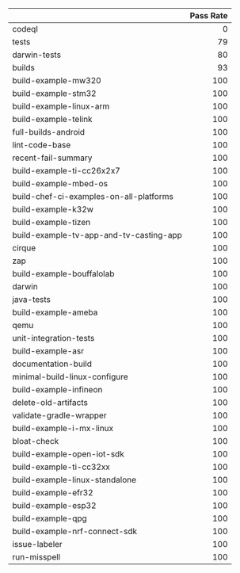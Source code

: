 |                                         |   Pass Rate |
|:----------------------------------------|------------:|
| codeql                                  |           0 |
| tests                                   |          79 |
| darwin-tests                            |          80 |
| builds                                  |          93 |
| build-example-mw320                     |         100 |
| build-example-stm32                     |         100 |
| build-example-linux-arm                 |         100 |
| build-example-telink                    |         100 |
| full-builds-android                     |         100 |
| lint-code-base                          |         100 |
| recent-fail-summary                     |         100 |
| build-example-ti-cc26x2x7               |         100 |
| build-example-mbed-os                   |         100 |
| build-chef-ci-examples-on-all-platforms |         100 |
| build-example-k32w                      |         100 |
| build-example-tizen                     |         100 |
| build-example-tv-app-and-tv-casting-app |         100 |
| cirque                                  |         100 |
| zap                                     |         100 |
| build-example-bouffalolab               |         100 |
| darwin                                  |         100 |
| java-tests                              |         100 |
| build-example-ameba                     |         100 |
| qemu                                    |         100 |
| unit-integration-tests                  |         100 |
| build-example-asr                       |         100 |
| documentation-build                     |         100 |
| minimal-build-linux-configure           |         100 |
| build-example-infineon                  |         100 |
| delete-old-artifacts                    |         100 |
| validate-gradle-wrapper                 |         100 |
| build-example-i-mx-linux                |         100 |
| bloat-check                             |         100 |
| build-example-open-iot-sdk              |         100 |
| build-example-ti-cc32xx                 |         100 |
| build-example-linux-standalone          |         100 |
| build-example-efr32                     |         100 |
| build-example-esp32                     |         100 |
| build-example-qpg                       |         100 |
| build-example-nrf-connect-sdk           |         100 |
| issue-labeler                           |         100 |
| run-misspell                            |         100 |